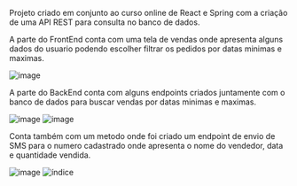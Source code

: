 Projeto criado em conjunto ao curso online de React e Spring com a criação de uma API REST para consulta no banco de dados.

A parte do FrontEnd conta com uma tela de vendas onde apresenta alguns dados do usuario podendo escolher filtrar os pedidos por datas minimas e maximas.

![image](https://user-images.githubusercontent.com/65792157/202925067-7bf091d2-280a-4c37-9428-b61d4ff98fee.png)


A parte do BackEnd conta com alguns endpoints criados juntamente com o banco de dados para buscar vendas por datas minimas e maximas.

![image](https://user-images.githubusercontent.com/65792157/202838152-39516ac2-4c42-4489-bbe9-13fc061da174.png)
![image](https://user-images.githubusercontent.com/65792157/202838170-ac7e0660-86c1-4e14-80b2-32ea8f48e4cb.png)

Conta também com um metodo onde foi criado um endpoint de envio de SMS para o numero cadastrado onde apresenta o nome do vendedor, data e quantidade vendida.

![image](https://user-images.githubusercontent.com/65792157/202838336-8bd2cf72-0a54-4aa1-9b75-5b2819b3aa5e.png)
![índice](https://user-images.githubusercontent.com/65792157/202838296-91d5a596-c0b3-4555-87b8-37ca33b8f693.jpg)

